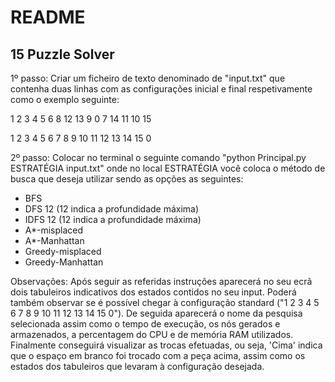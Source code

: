 # README
## 15 Puzzle Solver

1º passo: Criar um ficheiro de texto denominado de "input.txt" que contenha duas linhas com as configurações inicial e final respetivamente como o exemplo seguinte:

1 2 3 4 5 6 8 12 13 9 0 7 14 11 10 15

1 2 3 4 5 6 7 8 9 10 11 12 13 14 15 0

2º passo: Colocar no terminal o seguinte comando "python Principal.py ESTRATÉGIA input.txt" onde no local ESTRATÉGIA você coloca o método de busca que deseja utilizar sendo as opções as seguintes:
- BFS
- DFS 12 (12 indica a profundidade máxima)
- IDFS 12 (12 indica a profundidade máxima)
- A*-misplaced
- A*-Manhattan
- Greedy-misplaced
- Greedy-Manhattan

Observações:
Após seguir as referidas instruções aparecerá no seu ecrã dois tabuleiros indicativos dos estados contidos no seu input. Poderá também observar se é possível chegar à configuração standard ("1 2 3 4 5 6 7 8 9 10 11 12 13 14 15 0"). De seguida aparecerá o nome da pesquisa selecionada assim como o tempo de execução, os nós gerados e armazenados, a percentagem do CPU e de memória RAM utilizados. Finalmente conseguirá visualizar as trocas efetuadas, ou seja, 'Cima' indica que o espaço em branco foi trocado com a peça acima, assim como os estados dos tabuleiros que levaram à configuração desejada.

